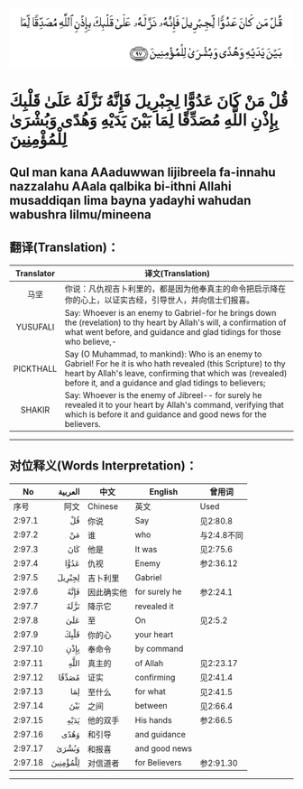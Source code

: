 ![002:097](images/002_097.gif)

# قُلْ مَنْ كَانَ عَدُوًّا لِجِبْرِيلَ فَإِنَّهُ نَزَّلَهُ عَلَىٰ قَلْبِكَ بِإِذْنِ اللَّهِ مُصَدِّقًا لِمَا بَيْنَ يَدَيْهِ وَهُدًى وَبُشْرَىٰ لِلْمُؤْمِنِينَ 

## Qul man kana AAaduwwan lijibreela fa-innahu nazzalahu AAala qalbika bi-ithni Allahi musaddiqan lima bayna yadayhi wahudan wabushra lilmu/mineena

## 翻译(Translation)：

| Translator | 译文(Translation)                                            |
| :--------: | ------------------------------------------------------------ |
|    马坚    | 你说：凡仇视吉卜利里的，都是因为他奉真主的命令把启示降在你的心上，以证实古经，引导世人，并向信士们报喜。 |
|  YUSUFALI  | Say: Whoever is an enemy to Gabriel-for he brings down the (revelation) to thy heart by Allah's will, a confirmation of what went before, and guidance and glad tidings for those who believe,- |
| PICKTHALL  | Say (O Muhammad, to mankind): Who is an enemy to Gabriel! For he it is who hath revealed (this Scripture) to thy heart by Allah's leave, confirming that which was (revealed) before it, and a guidance and glad tidings to believers; |
|   SHAKIR   | Say: Whoever is the enemy of Jibreel-- for surely he revealed it to your heart by Allah's command, verifying that which is before it and guidance and good news for the believers. |

---

## 对位释义(Words Interpretation)：

| No      |  العربية | 中文       | English       | 曾用词      |
| ------- | -------: | ---------- | ------------- | ----------- |
| 序号    |     阿文 | Chinese    | 英文          | Used        |
| 2:97.1  |       قُلْ | 你说       | Say           | 见2:80.8    |
| 2:97.2  |       مَنْ | 谁         | who           | 与2:4.8不同 |
| 2:97.3  |      كَانَ | 他是       | It was        | 见2:75.6    |
| 2:97.4  |     عَدُوًّا | 仇视       | Enemy         | 参2:36.12   |
| 2:97.5  |   لِجِبْرِيلَ | 吉卜利里   | Gabriel       |             |
| 2:97.6  |     فَإِنَّهُ | 因此确实他 | for surely he | 参2:24.1    |
| 2:97.7  |     نَزَّلَهُ | 降示它     | revealed it   |             |
| 2:97.8  |      عَلَىٰ | 至         | On            | 见2:5.2     |
| 2:97.9  |     قَلْبِكَ | 你的心     | your heart    |             |
| 2:97.10 |     بِإِذْنِ | 奉命令     | by command    |             |
| 2:97.11 |     اللَّهِ | 真主的     | of Allah      | 见2:23.17   |
| 2:97.12 |    مُصَدِّقًا | 证实       | confirming    | 见2:41.4    |
| 2:97.13 |      لِمَا | 至什么     | for what      | 见2:41.5    |
| 2:97.14 |      بَيْنَ | 之间       | between       | 见2:66.4    |
| 2:97.15 |     يَدَيْهِ | 他的双手   | His hands     | 参2:66.5    |
| 2:97.16 |     وَهُدًى | 和引导     | and guidance  |             |
| 2:97.17 |    وَبُشْرَىٰ | 和报喜     | and good news |             |
| 2:97.18 | لِلْمُؤْمِنِينَ | 对信道者   | for Believers | 参2:91.30   |

---
